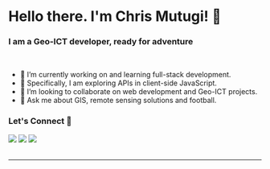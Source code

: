 <h1> Hello there. I'm Chris Mutugi! 👋</h1>
<h3>I am a Geo-ICT developer, ready for adventure</h3>
<br>

- 🔭 I’m currently working on and learning full-stack development.
- 🌱 Specifically, I am exploring APIs in client-side JavaScript.
- 👯 I’m looking to collaborate on web development and Geo-ICT projects.
- 💬 Ask me about GIS, remote sensing solutions and football.


<h3>Let's Connect 🤝</h3>
<div>
<a target="_blank"
href="https://www.linkedin.com/in/chris-mutugi-46594b123/"><img
src="https://img.shields.io/badge/-LinkedIn-0077b5?style=for-the-badge&logo=LinkedIn&logoColor=white"></img></a> <a target="_blank"
href="mailto:mutugichris@gmail.com"><img
src="https://img.shields.io/badge/-Gmail-D14836?style=for-the-badge&logo=Gmail&logoColor=white"></img></a> <a target="_blank"
href="https://twitter.com/chris__mutugi"><img
src="https://img.shields.io/badge/-Twitter-1DA1F2?style=for-the-badge&logo=Twitter&logoColor=white"></img></a>
<div/>

<br>
<hr>
 

